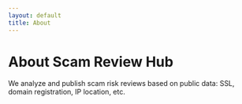 ```yaml
---
layout: default
title: About
---
```


<h1>About Scam Review Hub</h1>
<p>We analyze and publish scam risk reviews based on public data: SSL, domain registration, IP location, etc.</p>